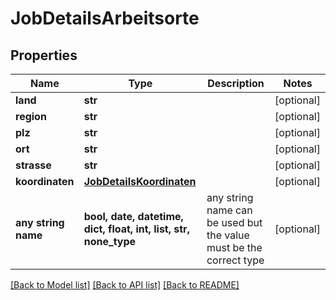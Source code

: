 # JobDetailsArbeitsorte


## Properties
Name | Type | Description | Notes
------------ | ------------- | ------------- | -------------
**land** | **str** |  | [optional] 
**region** | **str** |  | [optional] 
**plz** | **str** |  | [optional] 
**ort** | **str** |  | [optional] 
**strasse** | **str** |  | [optional] 
**koordinaten** | [**JobDetailsKoordinaten**](JobDetailsKoordinaten.md) |  | [optional] 
**any string name** | **bool, date, datetime, dict, float, int, list, str, none_type** | any string name can be used but the value must be the correct type | [optional]

[[Back to Model list]](../README.md#documentation-for-models) [[Back to API list]](../README.md#documentation-for-api-endpoints) [[Back to README]](../README.md)


